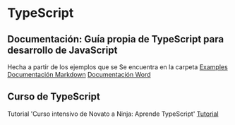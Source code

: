 # TypeScript

## Documentación: Guía propia de TypeScript para desarrollo de JavaScript 
Hecha a partir de los ejemplos que se Se encuentra en la carpeta [Examples](Examples)
[Documentación Markdown](Doc/doc.md)
[Documentación Word](Doc/doc.docx)

## Curso de TypeScript
Tutorial 'Curso intensivo de Novato a Ninja: Aprende TypeScript'
[Tutorial](https://www.youtube.com/watch?v=fUgxxhI_bvc)

